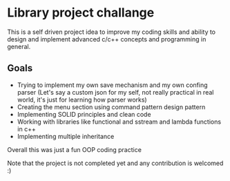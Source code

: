 ﻿# Library project challange

This is a self driven project idea to improve my coding skills and ability to design and implement advanced c/c++ concepts and programming in general.

## Goals
- Trying to implement my own save mechanism and my own confing parser (Let's say a custom json for my self, not really practical in real world, it's just for learning how parser works)
- Creating the menu section using command pattern design pattern
- Implementing SOLID principles and clean code
- Working with libraries like functional and sstream and lambda functions in c++
- Implementing multiple inheritance

Overall this was just a fun OOP coding practice 

Note that the project is not completed yet and any contribution is welcomed :)
